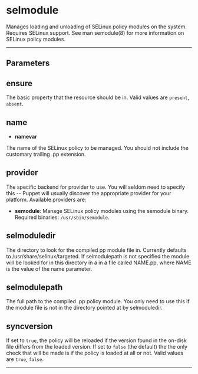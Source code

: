 selmodule
=========

Manages loading and unloading of SELinux policy modules on the
system. Requires SELinux support. See man semodule(8) for more
information on SELinux policy modules.

* * *

Parameters
----------

## ensure

The basic property that the resource should be in. Valid values are
`present`, `absent`.

## name

-   **namevar**

The name of the SELinux policy to be managed. You should not
include the customary trailing .pp extension.

## provider

The specific backend for provider to use. You will seldom need to
specify this -- Puppet will usually discover the appropriate
provider for your platform. Available providers are:

-   **semodule**: Manage SELinux policy modules using the semodule
    binary. Required binaries: `/usr/sbin/semodule`.

## selmoduledir

The directory to look for the compiled pp module file in. Currently
defaults to /usr/share/selinux/targeted. If selmodulepath is not
specified the module will be looked for in this directory in a in a
file called NAME.pp, where NAME is the value of the name
parameter.

## selmodulepath

The full path to the compiled .pp policy module. You only need to
use this if the module file is not in the directory pointed at by
selmoduledir.

## syncversion

If set to `true`, the policy will be reloaded if the version found
in the on-disk file differs from the loaded version. If set to
`false` (the default) the the only check that will be made is if
the policy is loaded at all or not. Valid values are `true`,
`false`.


* * * * *

